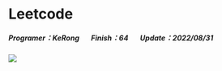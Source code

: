 # Leetcode
##### Programer：KeRong &nbsp;&nbsp;&nbsp;&nbsp;&nbsp;&nbsp;Finish：64 &nbsp;&nbsp;&nbsp;&nbsp;&nbsp;&nbsp;Update：2022/08/31
![](https://i.imgur.com/kApUvvh.gif)
